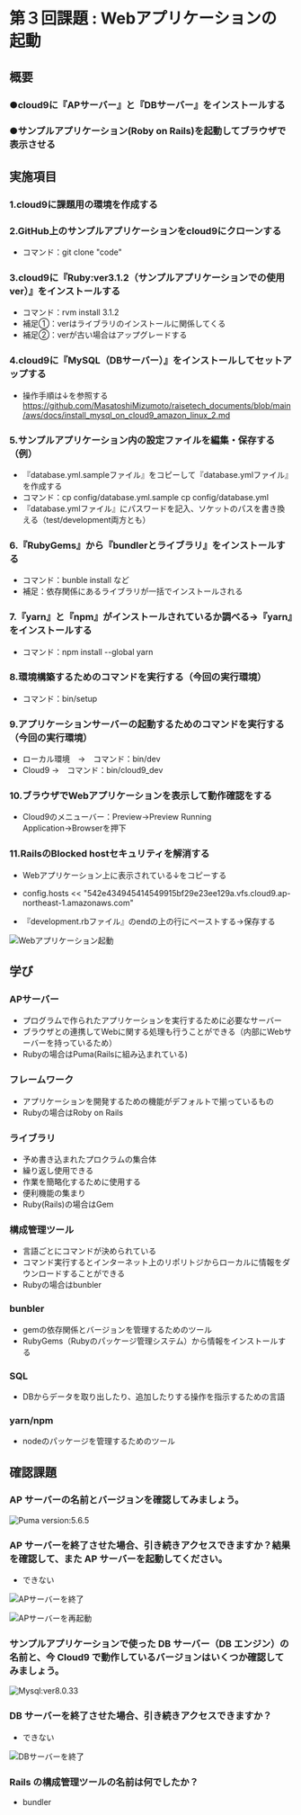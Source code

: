 # 第３回課題 : Webアプリケーションの起動

## 概要
### ●cloud9に『APサーバー』と『DBサーバー』をインストールする
### ●サンプルアプリケーション(Roby on Rails)を起動してブラウザで表示させる

## 実施項目
### 1.cloud9に課題用の環境を作成する
### 2.GitHub上のサンプルアプリケーションをcloud9にクローンする
- コマンド：git clone "code"
  
### 3.cloud9に『Ruby:ver3.1.2（サンプルアプリケーションでの使用ver）』をインストールする
- コマンド：rvm install 3.1.2
- 補足①：verはライブラリのインストールに関係してくる
- 補足②：verが古い場合はアップグレードする

### 4.cloud9に『MySQL（DBサーバー）』をインストールしてセットアップする
- 操作手順は↓を参照する
　https://github.com/MasatoshiMizumoto/raisetech_documents/blob/main/aws/docs/install_mysql_on_cloud9_amazon_linux_2.md

### 5.サンプルアプリケーション内の設定ファイルを編集・保存する（例）
- 『database.yml.sampleファイル』をコピーして『database.ymlファイル』を作成する
- コマンド：cp config/database.yml.sample cp config/database.yml
- 『database.ymlファイル』にパスワードを記入、ソケットのパスを書き換える（test/development両方とも）

### 6.『RubyGems』から『bundlerとライブラリ』をインストールする
- コマンド：bunble install など
- 補足：依存関係にあるライブラリが一括でインストールされる

### 7.『yarn』と『npm』がインストールされているか調べる→『yarn』をインストールする
- コマンド：npm install --global yarn 


### 8.環境構築するためのコマンドを実行する（今回の実行環境）
- コマンド：bin/setup

### 9.アプリケーションサーバーの起動するためのコマンドを実行する（今回の実行環境）

- ローカル環境　→　コマンド：bin/dev
- Cloud9 →　コマンド：bin/cloud9_dev

### 10.ブラウザでWebアプリケーションを表示して動作確認をする

- Cloud9のメニューバー：Preview→Preview Running Application→Browserを押下

### 11.RailsのBlocked hostセキュリティを解消する
- Webアプリケーション上に表示されている↓をコピーする
- config.hosts << "542e434945414549915bf29e23ee129a.vfs.cloud9.ap-northeast-1.amazonaws.com"

- 『development.rbファイル』のendの上の行にペーストする→保存する

 ![Webアプリケーション起動](https://github.com/chie-id/repo2/blob/014942b123e01e3650d937838be51d794ed3919d/folder03/lecture03_test.png)


## 学び
### APサーバー
- プログラムで作られたアプリケーションを実行するために必要なサーバー
- ブラウザとの連携してWebに関する処理も行うことができる（内部にWebサーバーを持っているため）
- Rubyの場合はPuma(Railsに組み込まれている)

### フレームワーク
- アプリケーションを開発するための機能がデフォルトで揃っているもの
- Rubyの場合はRoby on Rails

### ライブラリ
- 予め書き込まれたプロクラムの集合体
- 繰り返し使用できる
- 作業を簡略化するために使用する
- 便利機能の集まり
- Ruby(Rails)の場合はGem

### 構成管理ツール
- 言語ごとにコマンドが決められている
- コマンド実行するとインターネット上のリポリトジからローカルに情報をダウンロードすることができる
-  Rubyの場合はbunbler

### bunbler
- gemの依存関係とバージョンを管理するためのツール
- RubyGems（Rubyのパッケージ管理システム）から情報をインストールする

### SQL
- DBからデータを取り出したり、追加したりする操作を指示するための言語

### yarn/npm
- nodeのパッケージを管理するためのツール

## 確認課題
### AP サーバーの名前とバージョンを確認してみましょう。

 ![Puma version:5.6.5](https://github.com/chie-id/repo2/blob/014942b123e01e3650d937838be51d794ed3919d/folder03/lecture03_ap.png)

### AP サーバーを終了させた場合、引き続きアクセスできますか？結果を確認して、また AP サーバーを起動してください。
- できない

 ![APサーバーを終了](https://github.com/chie-id/repo2/blob/014942b123e01e3650d937838be51d794ed3919d/folder03/ap-stop.png)

 ![APサーバーを再起動](https://github.com/chie-id/repo2/blob/014942b123e01e3650d937838be51d794ed3919d/folder03/AP-RESTART.png)

### サンプルアプリケーションで使った DB サーバー（DB エンジン）の名前と、今 Cloud9 で動作しているバージョンはいくつか確認してみましょう。

 ![Mysql:ver8.0.33](https://github.com/chie-id/repo2/blob/014942b123e01e3650d937838be51d794ed3919d/folder03/sql-ver.png)

### DB サーバーを終了させた場合、引き続きアクセスできますか？

- できない

 ![DBサーバーを終了](https://github.com/chie-id/repo2/blob/014942b123e01e3650d937838be51d794ed3919d/folder03/sql_stop.png)


### Rails の構成管理ツールの名前は何でしたか？

- bundler